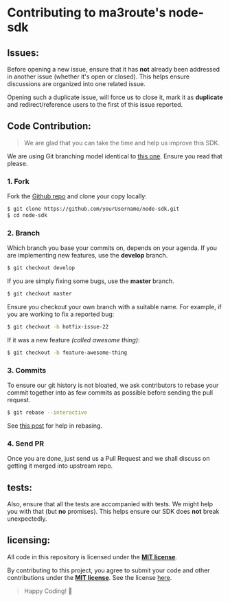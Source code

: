 
# Contributing to ma3route's node-sdk


## Issues:

Before opening a new issue, ensure that it has **not** already been addressed in another issue (whether it's open or closed). This helps ensure discussions are organized into one related issue.

Opening such a duplicate issue, will force us to close it, mark it as **duplicate** and redirect/reference users to the first of this issue reported.


## Code Contribution:

> We are glad that you can take the time and help us improve this SDK.

We are using Git branching model identical to [this one](http://nvie.com/posts/a-successful-git-branching-model/). Ensure you read that please.

### 1. Fork

Fork the [Github repo](https://github.com/ma3route/node-sdk) and clone your copy locally:

```bash
$ git clone https://github.com/yourUsername/node-sdk.git
$ cd node-sdk
```

### 2. Branch

Which branch you base your commits on, depends on your agenda. If you are implementing new features, use the **develop** branch.

```bash
$ git checkout develop
```

If you are simply fixing some bugs, use the **master** branch.

```bash
$ git checkout master
```

Ensure you checkout your own branch with a suitable name. For example, if you are working to fix a reported bug:

```bash
$ git checkout -b hotfix-issue-22
```

If it was a new feature *(called awesome thing)*:

```bash
$ git checkout -b feature-awesome-thing
```


### 3. Commits

To ensure our git history is not bloated, we ask contributors to rebase your commit together into as few commits as possible before sending the pull request.

```bash
$ git rebase --interactive
```

See [this post](http://nathanleclaire.com/blog/2014/09/14/dont-be-scared-of-git-rebase/) for help in rebasing.


### 4. Send PR

Once you are done, just send us a Pull Request and we shall discuss on getting it merged into upstream repo.


## tests:

Also, ensure that all the tests are accompanied with tests. We might help you with that (but **no** promises). This helps ensure our SDK does **not** break unexpectedly.


## licensing:

All code in this repository is licensed under the **[MIT license][license]**.

By contributing to this project, you agree to submit your code and other contributions under the **[MIT license][license]**. See the license [here][license].


> Happy Coding! :dancer:

[license]: https://github.com/Ma3Route/node-sdk/blob/master/LICENSE "view license"
